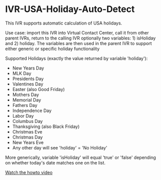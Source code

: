 # IVR-USA-Holiday-Auto-Detect
This IVR supports automatic calculation of USA holidays.

Use case: import this IVR into Virtual Contact Center, call it from other parent IVRs, return to the calling IVR optionally two variables: 1) isHoliday and 2) holiday. The variables are then used in the parent IVR to support either generic or specific holiday functionality

Supported Holidays (exactly the value returned by variable 'holiday'):
* New Years Day
* MLK Day
* Presidents Day
* Valentines Day
* Easter (also Good Friday)
* Mothers Day
* Memorial Day
* Fathers Day
* Independence Day
* Labor Day
* Columbus Day
* Thanksgiving (also Black Friday)
* Christmas Eve
* Christmas Day
* New Years Eve
* Any other day will see 'holiday' = 'No Holiday'

More generically, variable 'isHoliday' will equal 'true' or 'false' depending on whether today's date matches one on the list.

[Watch the howto video](https://fivn-my.sharepoint.com/:v:/g/personal/jsosebee_five9_com/EVVSIL-g35JKlP1k89gBB7sBjvWTPOaMVcNdPjY0DUU47g)
